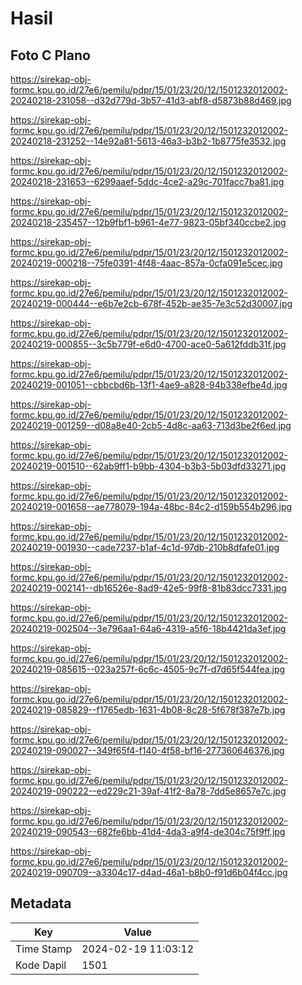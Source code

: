 # Hasil

## Foto C Plano

https://sirekap-obj-formc.kpu.go.id/27e6/pemilu/pdpr/15/01/23/20/12/1501232012002-20240218-231058--d32d779d-3b57-41d3-abf8-d5873b88d469.jpg

https://sirekap-obj-formc.kpu.go.id/27e6/pemilu/pdpr/15/01/23/20/12/1501232012002-20240218-231252--14e92a81-5613-46a3-b3b2-1b8775fe3532.jpg

https://sirekap-obj-formc.kpu.go.id/27e6/pemilu/pdpr/15/01/23/20/12/1501232012002-20240218-231653--6299aaef-5ddc-4ce2-a29c-701facc7ba81.jpg

https://sirekap-obj-formc.kpu.go.id/27e6/pemilu/pdpr/15/01/23/20/12/1501232012002-20240218-235457--12b9fbf1-b961-4e77-9823-05bf340ccbe2.jpg

https://sirekap-obj-formc.kpu.go.id/27e6/pemilu/pdpr/15/01/23/20/12/1501232012002-20240219-000218--75fe0391-4f48-4aac-857a-0cfa091e5cec.jpg

https://sirekap-obj-formc.kpu.go.id/27e6/pemilu/pdpr/15/01/23/20/12/1501232012002-20240219-000444--e6b7e2cb-678f-452b-ae35-7e3c52d30007.jpg

https://sirekap-obj-formc.kpu.go.id/27e6/pemilu/pdpr/15/01/23/20/12/1501232012002-20240219-000855--3c5b779f-e6d0-4700-ace0-5a612fddb31f.jpg

https://sirekap-obj-formc.kpu.go.id/27e6/pemilu/pdpr/15/01/23/20/12/1501232012002-20240219-001051--cbbcbd6b-13f1-4ae9-a828-94b338efbe4d.jpg

https://sirekap-obj-formc.kpu.go.id/27e6/pemilu/pdpr/15/01/23/20/12/1501232012002-20240219-001259--d08a8e40-2cb5-4d8c-aa63-713d3be2f6ed.jpg

https://sirekap-obj-formc.kpu.go.id/27e6/pemilu/pdpr/15/01/23/20/12/1501232012002-20240219-001510--62ab9ff1-b9bb-4304-b3b3-5b03dfd33271.jpg

https://sirekap-obj-formc.kpu.go.id/27e6/pemilu/pdpr/15/01/23/20/12/1501232012002-20240219-001658--ae778079-194a-48bc-84c2-d159b554b296.jpg

https://sirekap-obj-formc.kpu.go.id/27e6/pemilu/pdpr/15/01/23/20/12/1501232012002-20240219-001930--cade7237-b1af-4c1d-97db-210b8dfafe01.jpg

https://sirekap-obj-formc.kpu.go.id/27e6/pemilu/pdpr/15/01/23/20/12/1501232012002-20240219-002141--db16526e-8ad9-42e5-99f8-81b83dcc7331.jpg

https://sirekap-obj-formc.kpu.go.id/27e6/pemilu/pdpr/15/01/23/20/12/1501232012002-20240219-002504--3e796aa1-64a6-4319-a5f6-18b4421da3ef.jpg

https://sirekap-obj-formc.kpu.go.id/27e6/pemilu/pdpr/15/01/23/20/12/1501232012002-20240219-085615--023a257f-6c6c-4505-9c7f-d7d65f544fea.jpg

https://sirekap-obj-formc.kpu.go.id/27e6/pemilu/pdpr/15/01/23/20/12/1501232012002-20240219-085829--f1765edb-1631-4b08-8c28-5f678f387e7b.jpg

https://sirekap-obj-formc.kpu.go.id/27e6/pemilu/pdpr/15/01/23/20/12/1501232012002-20240219-090027--349f65f4-f140-4f58-bf16-277360646376.jpg

https://sirekap-obj-formc.kpu.go.id/27e6/pemilu/pdpr/15/01/23/20/12/1501232012002-20240219-090222--ed229c21-39af-41f2-8a78-7dd5e8657e7c.jpg

https://sirekap-obj-formc.kpu.go.id/27e6/pemilu/pdpr/15/01/23/20/12/1501232012002-20240219-090543--682fe6bb-41d4-4da3-a9f4-de304c75f9ff.jpg

https://sirekap-obj-formc.kpu.go.id/27e6/pemilu/pdpr/15/01/23/20/12/1501232012002-20240219-090709--a3304c17-d4ad-46a1-b8b0-f91d6b04f4cc.jpg


## Metadata

| Key        | Value               |
| ---------- | ------------------- |
| Time Stamp | 2024-02-19 11:03:12 |
| Kode Dapil | 1501                |



